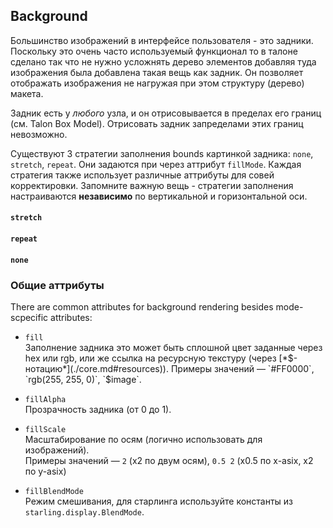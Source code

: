 ## Background

Большинство изображений в интерфейсе пользователя - это задники. Поскольку это очень часто используемый функционал то в талоне сделано так что не нужно усложнять дерево элементов добавляя туда изображения была добавлена такая вещь как задник. Он позволяет отображать изображения не нагружая при этом структуру (дерево) макета.

Задник есть у *любого* узла, и он отрисовывается в пределах его границ (см. Talon Box Model). Отрисовать задник запределами этих границ невозможно.

Существуют 3 стратегии заполнения bounds картинкой задника: `none`, `stretch`, `repeat`. Они задаются при через аттрибут `fillMode`. Каждая стратегия также использует различные аттрибуты для совей корректировки. Запомните важную вещь - стратегии заполнения настраиваются **независимо** по вертикальной и горизонтальной оси.

#### `stretch`
#### `repeat`
#### `none`

### Общие аттрибуты
There are common attributes for background rendering besides mode-scpecific attributes:

* `fill`  
Заполнение задника это может быть сплошной цвет заданные через hex или rgb, или же ссылка на ресурсную текстуру (через [*$-нотацию*](./core.md#resources)).
Примеры значений — `#FF0000`, `rgb(255, 255, 0)`, `$image`.

* `fillAlpha`  
Прозрачность задника (от 0 до 1).

* `fillScale`  
Масштабирование по осям (логично использовать для изображений).  
Примеры значений — `2` (x2 по двум осям), `0.5 2` (x0.5 по x-asix, x2 по y-asix)

* `fillBlendMode`  
Режим смешивания, для старлинга используйте константы из `starling.display.BlendMode`.
